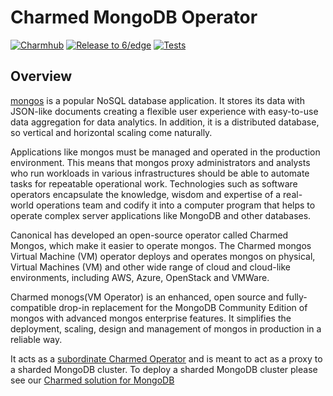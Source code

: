 # Charmed MongoDB Operator
[![Charmhub](https://charmhub.io/mongos/badge.svg)](https://charmhub.io/mongos)
[![Release to 6/edge](https://github.com/canonical/mongos-operator/actions/workflows/release.yaml/badge.svg)](https://github.com/canonical/mongos-operator/actions/workflows/release.yaml)
[![Tests](https://github.com/canonical/mongos-operator/actions/workflows/ci.yaml/badge.svg)](https://github.com/canonical/mongos-operator/actions/workflows/ci.yaml)

## Overview

[mongos](https://www.mongodb.com/docs/v6.0/reference/program/mongos/) is a popular NoSQL database application. It stores its data with JSON-like documents creating a flexible user experience with easy-to-use data aggregation for data analytics. In addition, it is a distributed database, so vertical and horizontal scaling come naturally.

Applications like mongos must be managed and operated in the production environment. This means that mongos proxy administrators and analysts who run workloads in various infrastructures should be able to automate tasks for repeatable operational work. Technologies such as software operators encapsulate the knowledge, wisdom and expertise of a real-world operations team and codify it into a computer program that helps to operate complex server applications like MongoDB and other databases.

Canonical has developed an open-source operator called Charmed Mongos, which make it easier to operate mongos. The Charmed mongos Virtual Machine (VM) operator deploys and operates mongos on physical, Virtual Machines (VM) and other wide range of cloud and cloud-like environments, including AWS, Azure, OpenStack and VMWare.

Charmed monogs(VM Operator) is an enhanced, open source and fully-compatible drop-in replacement for the MongoDB Community Edition of mongos with advanced mongos enterprise features. It simplifies the deployment, scaling, design and management of mongos in production in a reliable way.

It acts as a [subordinate Charmed Operator](https://discourse.charmhub.io/t/subordinate-applications/1053) and is meant to act as a proxy to a sharded MongoDB cluster. To deploy a sharded MongoDB cluster please see our [Charmed solution for MongoDB](https://charmhub.io/mongodb)


